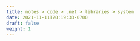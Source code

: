 ```yaml
---
title: notes > code > .net > libraries > system
date: 2021-11-11T20:19:33-0700
draft: false
weight: 1
---
```

